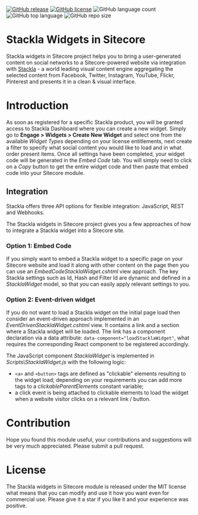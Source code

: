 [![GitHub release](https://img.shields.io/github/release-date/kate-orlova/stackla-widgets-in-sitecore.svg?style=flat)](https://github.com/kate-orlova/stackla-widgets-in-sitecore/releases/tag/MVPRelease)
[![GitHub license](https://img.shields.io/github/license/kate-orlova/stackla-widgets-in-sitecore.svg)](https://github.com/kate-orlova/stackla-widgets-in-sitecore/blob/master/LICENSE)
![GitHub language count](https://img.shields.io/github/languages/count/kate-orlova/stackla-widgets-in-sitecore.svg?style=flat)
![GitHub top language](https://img.shields.io/github/languages/top/kate-orlova/stackla-widgets-in-sitecore.svg?style=flat)
![GitHub repo size](https://img.shields.io/github/repo-size/kate-orlova/stackla-widgets-in-sitecore.svg?style=flat)

# Stackla Widgets in Sitecore
Stackla widgets in Sitecore project helps you to bring a user-generated content on social networks to a Sitecore-powered website via integration with [Stackla](https://stackla.com/) - a world leading visual content engine aggregating the selected content from Facebook, Twitter, Instagram, YouTube, Flickr, Pinterest and presents it in a clean & visual interface.

# Introduction
As soon as registered for a specific Stackla product, you will be granted access to Stackla Dashboard where you can create a new widget. Simply go to **Engage > Widgets > Create New Widget** and select one from the available *Widget Types* depending on your license entitlements, next create a filter to specify what social content you would like to load and in what order present items. Once all settings have been completed, your widget code will be generated in the *Embed Code* tab. You will simply need to click on a *Copy* button to get the entire widget code and then paste that embed code into your Sitecore module.

## Integration
Stackla offers three API options for flexible integration: JavaScript, REST and Webhooks.

The Stackla widgets in Sitecore project gives you a few approaches of how to integrate a Stackla widget into a Sitecore site.

### Option 1: Embed Code
If you simply want to embed a Stackla widget to a specific page on your Sitecore website and load it along with other content on the page then you can use an *EmbedCodeStacklaWidget.cshtml* view approach. The key Stackla settings such as Id, Hash and Filter Id are dynamic and defined in a *StacklaWidget* model, so that you can easily apply relevant settings to you.

### Option 2: Event-driven widget
If you do not want to load a Stackla widget on the initial page load then consider an event-driven approach implemented in an *EventDrivenStacklaWidget.cshtml* view. It contains a link and a section where a Stackla widget will be loaded. The link has a component declaration via a data attribute: ```data-component="loadStacklaWidget"```, what requires the corresponding React component to be registered accordingly.

The JavaScript component *StacklaWidget* is implemented in *Scripts\StacklaWidget.js* with the following logic:
* ```<a>``` and ```<button>``` tags are defined as "clickable" elements resulting to the widget load; depending on your requirements you can add more tags to a *clickableParentElements* constant variable;
* a click event is being attached to clickable elements to load the widget when a website visitor clicks on a relevant link / button.

# Contribution
Hope you found this module useful, your contributions and suggestions will be very much appreciated. Please submit a pull request.

# License
The Stackla widgets in Sitecore module is released under the MIT license what means that you can modify and use it how you want even for commercial use. Please give it a star if you like it and your experience was positive.
